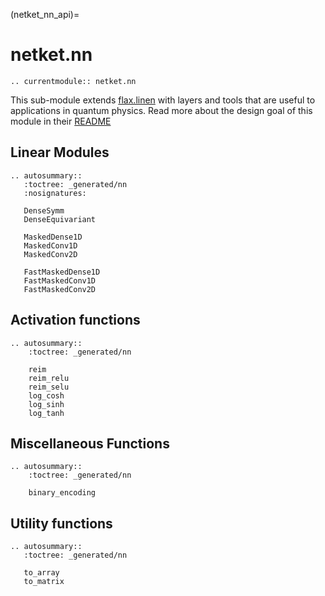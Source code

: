 (netket_nn_api)=
# netket.nn

```{eval-rst}
.. currentmodule:: netket.nn

```

This sub-module extends [flax.linen](https://flax.readthedocs.io/en/latest/flax.linen.html) with layers and tools that are useful to applications in quantum physics.
Read more about the design goal of this module in their [README](https://github.com/google/flax/blob/master/flax/linen/README.md)


## Linear Modules

```{eval-rst}
.. autosummary::
   :toctree: _generated/nn
   :nosignatures:

   DenseSymm
   DenseEquivariant

   MaskedDense1D
   MaskedConv1D
   MaskedConv2D

   FastMaskedDense1D
   FastMaskedConv1D
   FastMaskedConv2D

```

## Activation functions

```{eval-rst}
.. autosummary::
    :toctree: _generated/nn

    reim
    reim_relu
    reim_selu
    log_cosh
    log_sinh
    log_tanh

```

## Miscellaneous Functions

```{eval-rst}
.. autosummary::
    :toctree: _generated/nn

    binary_encoding
```

## Utility functions

```{eval-rst}
.. autosummary::
   :toctree: _generated/nn

   to_array
   to_matrix

```

